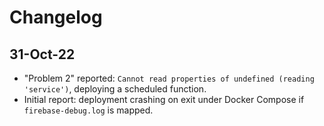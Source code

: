 # Changelog

## 31-Oct-22

- "Problem 2" reported: `Cannot read properties of undefined (reading 'service')`, deploying a scheduled function.
- Initial report: deployment crashing on exit under Docker Compose if `firebase-debug.log` is mapped.
